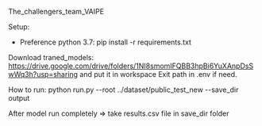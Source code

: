 The_challengers_team_VAIPE

Setup:
+ Preference python 3.7: 
pip install -r requirements.txt

Download traned_models: https://drive.google.com/drive/folders/1NI8smomIFQBB3hpBi6YuXAnpDsSwWq3h?usp=sharing and put it in workspace
Exit path in .env if need. 

How to run:
python run.py --root ../dataset/public_test_new --save_dir output

After model run completely => take results.csv file in save_dir folder
